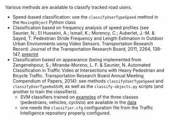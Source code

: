 Various methods are available to classify tracked road users. 

* Speed-based classification: use the `classifyUserTypeSpeed` method in the `MovingObject` Python class
* Classification based on frequency analysis of speed profiles (see Saunier, N.; El Husseini, A.; Ismail, K.; Morency, C.; Auberlet, J.-M. & Sayed, T. Pedestrian Stride Frequency and Length Estimation in Outdoor Urban Environments using Video Sensors. Transportation Research Record: Journal of the Transportation Research Board, 2011, 2264, 138-147, [preprint](http://n.saunier.free.fr/saunier/stock/saunier11pedestrian-stride.pdf)
* Classification based on appearance (being implemented from Zangenehpour, S.; Miranda-Moreno, L. F. & Saunier, N. Automated Classification in Traffic Video at Intersections with Heavy Pedestrian and Bicycle Traffic. Transportation Research Board Annual Meeting Compendium of Papers, 2014): see methods `classifyUserTypeSpeed` and `classifyUserTypeHoGSVM`, as well as the `classify-objects.py` scripts (and another to train the classifiers). 
    * SVM classifiers trained on [examples](../data/training.tar.bz2) of the three classes (pedestrians, vehicles, cyclists) are available in the [data](../data/svm-ped-cyc-car.tar.bz2)
	* one needs the `classifier.cfg` configuration file from the Traffic Intelligence repository properly configured. 

